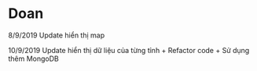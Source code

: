 # Doan

8/9/2019
Update hiển thị map

10/9/2019
Update hiển thị dữ liệu của từng tỉnh + Refactor code + Sử dụng thêm MongoDB
